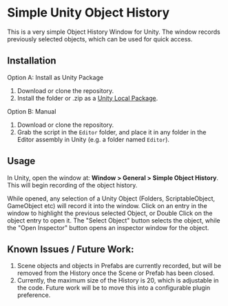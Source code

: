 # Simple Unity Object History

This is a very simple Object History Window for Unity. The window records previously selected objects, which can be used for quick access.

## Installation

Option A: Install as Unity Package
1. Download or clone the repository.
2. Install the folder or .zip as a [Unity Local Package](https://docs.unity3d.com/Manual/upm-ui-local.html).

Option B: Manual
1. Download or clone the repository.
2. Grab the script in the `Editor` folder, and place it in any folder in the Editor assembly in Unity (e.g. a folder named `Editor`).

## Usage

In Unity, open the window at: **Window > General > Simple Object History**. This will begin recording of the object history.

While opened, any selection of a Unity Object (Folders, ScriptableObject, GameObject etc) will record it into the window.
Click on an entry in the window to highlight the previous selected Object, or Double Click on the object entry to open it.
The "Select Object" button selects the object, while the "Open Inspector" button opens an inspector window for the object.

## Known Issues / Future Work:

1. Scene objects and objects in Prefabs are currently recorded, but will be removed from the History once the Scene or Prefab has been closed.
2. Currently, the maximum size of the History is 20, which is adjustable in the code. Future work will be to move this into a configurable plugin preference.
